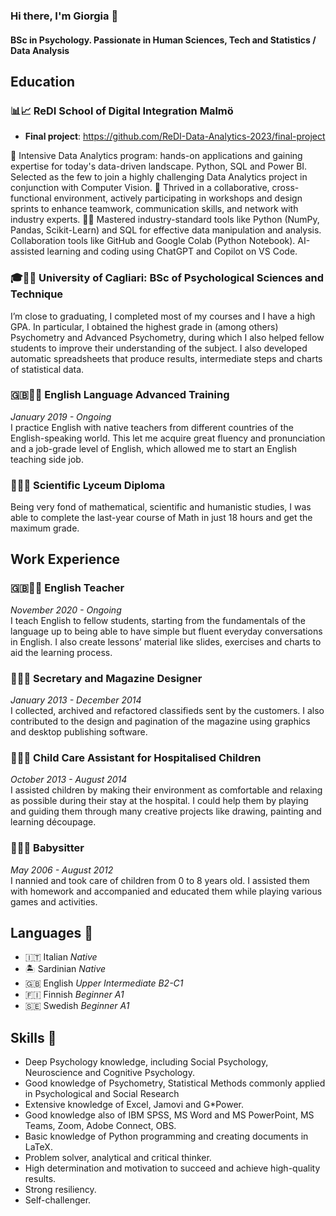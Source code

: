 ### Hi there, I'm Giorgia 👋
#### BSc in Psychology. Passionate in Human Sciences, Tech and Statistics / Data Analysis

## Education

### 📊📈 ReDI School of Digital Integration Malmö 
* **Final project**: https://github.com/ReDI-Data-Analytics-2023/final-project
  
🚀 Intensive Data Analytics program: hands-on applications and gaining expertise for today's data-driven landscape. Python, SQL and Power BI. Selected as the few to join a highly challenging Data Analytics project in conjunction with Computer Vision. 
🤝 Thrived in a collaborative, cross-functional environment, actively participating in workshops and design sprints to enhance teamwork, communication skills, and network with industry experts.
👩‍💻 Mastered industry-standard tools like Python (NumPy, Pandas, Scikit-Learn) and SQL for effective data manipulation and analysis. Collaboration tools like GitHub and Google Colab (Python Notebook). AI-assisted learning and coding using ChatGPT and Copilot on VS Code.

### 🎓💁‍♀ University of Cagliari: BSc of Psychological Sciences and Technique
I’m close to graduating, I completed most of my courses and I have a high GPA. In particular, I obtained the highest grade in (among others) Psychometry and Advanced Psychometry, during which I also helped fellow students to improve their understanding of the subject. I also developed automatic spreadsheets that produce results, intermediate steps and charts of statistical data.

### 🇬🇧👩‍🏫 English Language Advanced Training 
*January 2019 - Ongoing*<br>
I practice English with native teachers from different countries of the English-speaking world. This let me acquire great fluency and pronunciation and a job-grade level of English, which allowed me to start an English teaching side job.

### 📜👩‍🔬 Scientific Lyceum Diploma 
Being very fond of mathematical, scientific and humanistic studies, I was able to complete the last-year course of Math in just 18 hours and get the maximum grade.

## Work Experience
### 🇬🇧👩‍🏫 English Teacher 
*November 2020 - Ongoing*<br>
I teach English to fellow students, starting from the fundamentals of the language up to being able to have simple but fluent everyday conversations in English. I also create lessons’ material like slides, exercises and charts to aid the learning process.

### 👩‍💻📖 Secretary and Magazine Designer 
*January 2013 - December 2014*<br>
I collected, archived and refactored classifieds sent by the customers. I also contributed to the design and pagination of the magazine using graphics and desktop publishing software. 

### 👩‍🍼🤕 Child Care Assistant for Hospitalised Children 
*October 2013 - August 2014*<br>
I assisted children by making their environment as comfortable and relaxing as possible during their stay at the hospital. I could help them by playing and guiding them through many creative projects like drawing, painting and learning découpage.

### 👩‍🍼🧸 Babysitter 
*May 2006 - August 2012*<br>
I nannied and took care of children from 0 to 8 years old. I assisted them with homework and accompanied and educated them while playing various games and activities.

## Languages 💬
 - 🇮🇹 Italian *Native*
 - 🏝️ Sardinian *Native*
 - 🇬🇧 English *Upper Intermediate B2-C1*
 - 🇫🇮 Finnish *Beginner A1*
 - 🇸🇪 Swedish *Beginner A1*

## Skills 🤹
 - Deep Psychology knowledge, including Social Psychology, Neuroscience and Cognitive Psychology.
 - Good knowledge of Psychometry, Statistical Methods commonly applied in Psychological and Social Research
 - Extensive knowledge of Excel, Jamovi and G*Power.
 - Good knowledge also of IBM SPSS, MS Word and MS PowerPoint, MS Teams, Zoom, Adobe Connect, OBS.
 - Basic knowledge of Python programming and creating documents in LaTeX.
 - Problem solver, analytical and critical thinker.
 - High determination and motivation to succeed and achieve high-quality results.
 - Strong resiliency.
 - Self-challenger.




<!--
**fgiorgia/fgiorgia** is a ✨ _special_ ✨ repository because its `README.md` (this file) appears on your GitHub profile.

Here are some ideas to get you started:

- 🔭 I’m currently working on ...
- 🌱 I’m currently learning ...
- 👯 I’m looking to collaborate on ...
- 🤔 I’m looking for help with ...
- 💬 Ask me about ...
- 📫 How to reach me: ...
- 😄 Pronouns: ...
- ⚡ Fun fact: ...
-->
